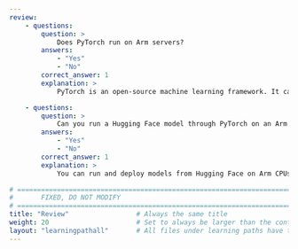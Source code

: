 ```yaml
---
review:
    - questions:
        question: >
            Does PyTorch run on Arm servers?
        answers:
            - "Yes"
            - "No"
        correct_answer: 1
        explanation: >
            PyTorch is an open-source machine learning framework. It can be installed and used on Arm servers to build and deploy various neural networks.

    - questions:
        question: >
            Can you run a Hugging Face model through PyTorch on an Arm AArch64 CPU?
        answers:
            - "Yes"
            - "No"
        correct_answer: 1
        explanation: >
            You can run and deploy models from Hugging Face on Arm CPUs using PyTorch.

# ================================================================================
#       FIXED, DO NOT MODIFY
# ================================================================================
title: "Review"                 # Always the same title
weight: 20                      # Set to always be larger than the content in this path
layout: "learningpathall"       # All files under learning paths have this same wrapper
---
```

